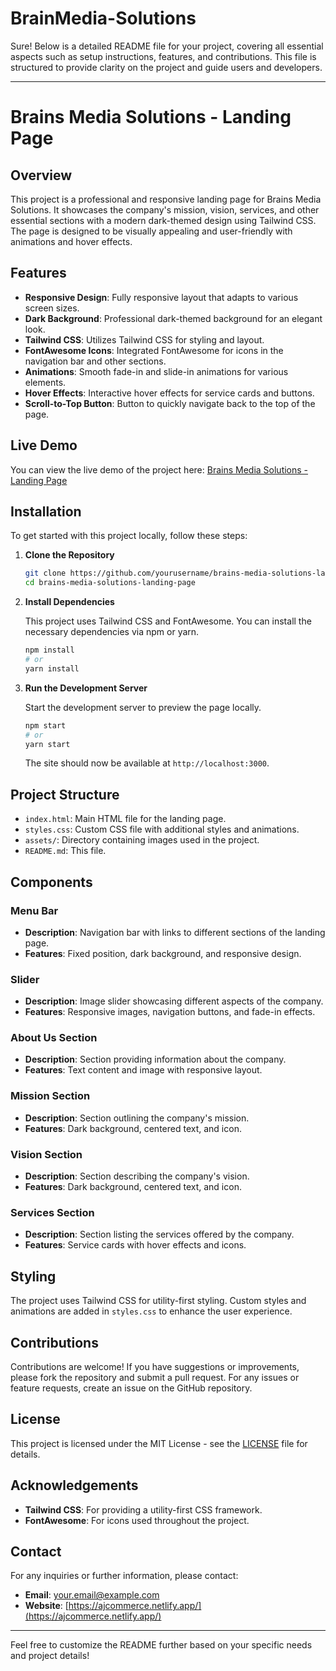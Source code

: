# BrainMedia-Solutions
Sure! Below is a detailed README file for your project, covering all essential aspects such as setup instructions, features, and contributions. This file is structured to provide clarity on the project and guide users and developers.

---

# Brains Media Solutions - Landing Page

## Overview

This project is a professional and responsive landing page for Brains Media Solutions. It showcases the company's mission, vision, services, and other essential sections with a modern dark-themed design using Tailwind CSS. The page is designed to be visually appealing and user-friendly with animations and hover effects.

## Features

- **Responsive Design**: Fully responsive layout that adapts to various screen sizes.
- **Dark Background**: Professional dark-themed background for an elegant look.
- **Tailwind CSS**: Utilizes Tailwind CSS for styling and layout.
- **FontAwesome Icons**: Integrated FontAwesome for icons in the navigation bar and other sections.
- **Animations**: Smooth fade-in and slide-in animations for various elements.
- **Hover Effects**: Interactive hover effects for service cards and buttons.
- **Scroll-to-Top Button**: Button to quickly navigate back to the top of the page.

## Live Demo

You can view the live demo of the project here: [Brains Media Solutions - Landing Page](https://ajcommerce.netlify.app/)

## Installation

To get started with this project locally, follow these steps:

1. **Clone the Repository**

   ```bash
   git clone https://github.com/yourusername/brains-media-solutions-landing-page.git
   cd brains-media-solutions-landing-page
   ```

2. **Install Dependencies**

   This project uses Tailwind CSS and FontAwesome. You can install the necessary dependencies via npm or yarn.

   ```bash
   npm install
   # or
   yarn install
   ```

3. **Run the Development Server**

   Start the development server to preview the page locally.

   ```bash
   npm start
   # or
   yarn start
   ```

   The site should now be available at `http://localhost:3000`.

## Project Structure

- `index.html`: Main HTML file for the landing page.
- `styles.css`: Custom CSS file with additional styles and animations.
- `assets/`: Directory containing images used in the project.
- `README.md`: This file.

## Components

### Menu Bar

- **Description**: Navigation bar with links to different sections of the landing page.
- **Features**: Fixed position, dark background, and responsive design.

### Slider

- **Description**: Image slider showcasing different aspects of the company.
- **Features**: Responsive images, navigation buttons, and fade-in effects.

### About Us Section

- **Description**: Section providing information about the company.
- **Features**: Text content and image with responsive layout.

### Mission Section

- **Description**: Section outlining the company's mission.
- **Features**: Dark background, centered text, and icon.

### Vision Section

- **Description**: Section describing the company's vision.
- **Features**: Dark background, centered text, and icon.

### Services Section

- **Description**: Section listing the services offered by the company.
- **Features**: Service cards with hover effects and icons.

## Styling

The project uses Tailwind CSS for utility-first styling. Custom styles and animations are added in `styles.css` to enhance the user experience.

## Contributions

Contributions are welcome! If you have suggestions or improvements, please fork the repository and submit a pull request. For any issues or feature requests, create an issue on the GitHub repository.

## License

This project is licensed under the MIT License - see the [LICENSE](LICENSE) file for details.

## Acknowledgements

- **Tailwind CSS**: For providing a utility-first CSS framework.
- **FontAwesome**: For icons used throughout the project.

## Contact

For any inquiries or further information, please contact:

- **Email**: your.email@example.com
- **Website**: [https://ajcommerce.netlify.app/](https://ajcommerce.netlify.app/)

---

Feel free to customize the README further based on your specific needs and project details!
